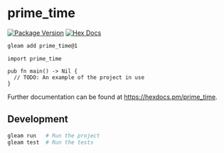 # prime_time

[![Package Version](https://img.shields.io/hexpm/v/prime_time)](https://hex.pm/packages/prime_time)
[![Hex Docs](https://img.shields.io/badge/hex-docs-ffaff3)](https://hexdocs.pm/prime_time/)

```sh
gleam add prime_time@1
```
```gleam
import prime_time

pub fn main() -> Nil {
  // TODO: An example of the project in use
}
```

Further documentation can be found at <https://hexdocs.pm/prime_time>.

## Development

```sh
gleam run   # Run the project
gleam test  # Run the tests
```
